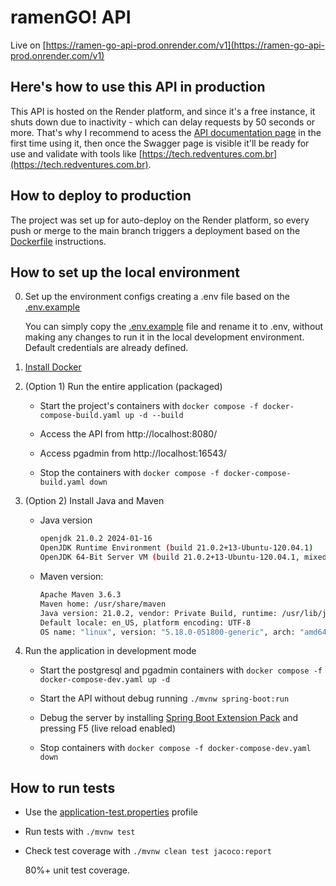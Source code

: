 # ramenGO! API

Live on [https://ramen-go-api-prod.onrender.com/v1](https://ramen-go-api-prod.onrender.com/v1)

## Here's how to use this API in production

This API is hosted on the Render platform, and since it's a free instance, it shuts down due to inactivity - which can delay requests by 50 seconds or more. That's why I recommend to acess the [API documentation page](https://ramen-go-api-prod.onrender.com/v1) in the first time using it, then once the Swagger page is visible it'll be ready for use and validate with tools like [https://tech.redventures.com.br](https://tech.redventures.com.br).

## How to deploy to production

The project was set up for auto-deploy on the Render platform, so every push or merge to the main branch triggers a deployment based on the [Dockerfile](Dockerfile) instructions.

## How to set up the local environment

0. Set up the environment configs creating a .env file based on the [.env.example](.env.example)

    You can simply copy the [.env.example](.env.example) file and rename it to .env, without making any changes to run it in the local development environment. Default credentials are already defined.

1. [Install Docker](https://docs.docker.com/desktop/install/ubuntu/)

2. (Option 1) Run the entire application (packaged)

    - Start the project's containers with `docker compose -f docker-compose-build.yaml up -d --build`

    - Access the API from http://localhost:8080/

    - Access pgadmin from http://localhost:16543/

    - Stop the containers with `docker compose -f docker-compose-build.yaml down`

2. (Option 2) Install Java and Maven

    - Java version
        ```bash
        openjdk 21.0.2 2024-01-16
        OpenJDK Runtime Environment (build 21.0.2+13-Ubuntu-120.04.1)
        OpenJDK 64-Bit Server VM (build 21.0.2+13-Ubuntu-120.04.1, mixed mode, sharing)
        ```

    - Maven version:
        ```bash
        Apache Maven 3.6.3
        Maven home: /usr/share/maven
        Java version: 21.0.2, vendor: Private Build, runtime: /usr/lib/jvm/java-21-openjdk-amd64
        Default locale: en_US, platform encoding: UTF-8
        OS name: "linux", version: "5.18.0-051800-generic", arch: "amd64", family: "unix"
        ```

3. Run the application in development mode

    - Start the postgresql and pgadmin containers with `docker compose -f docker-compose-dev.yaml up -d`

    - Start the API without debug running `./mvnw spring-boot:run`

    - Debug the server by installing [Spring Boot Extension Pack](https://marketplace.visualstudio.com/items?itemName=vmware.vscode-boot-dev-pack) and pressing F5 (live reload enabled)

    - Stop containers with `docker compose -f docker-compose-dev.yaml down`

## How to run tests

- Use the [application-test.properties](src/main/resources/application-test.properties) profile

- Run tests with `./mvnw test`

- Check test coverage with `./mvnw clean test jacoco:report`

    80%+ unit test coverage.
